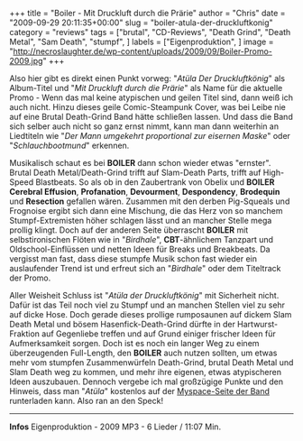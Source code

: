 +++
title = "Boiler - Mit Druckluft durch die Prärie"
author = "Chris"
date = "2009-09-29 20:11:35+00:00"
slug = "boiler-atula-der-druckluftkonig"
category = "reviews"
tags = ["brutal", "CD-Reviews", "Death Grind", "Death Metal", "Sam Death", "stumpf", ]
labels = ["Eigenproduktion", ]
image = "http://necroslaughter.de/wp-content/uploads/2009/09/Boiler-Promo-2009.jpg"
+++

Also hier gibt es direkt einen Punkt vorweg: "_Atüla Der Druckluftkönig_" als Album-Titel und  "_Mit Druckluft durch die Prärie_" als Name für die aktuelle Promo - Wenn das mal keine atypischen und geilen Titel sind, dann weiß ich auch nicht. Hinzu dieses geile Comic-Steampunk Cover, was bei Leibe nie auf eine Brutal Death-Grind Band hätte schließen lassen. Und dass die Band sich selber auch nicht so ganz ernst nimmt, kann man dann weiterhin an Liedtiteln wie "_Der Mann umgekehrt proportional zur eisernen Maske_" oder "_Schlauchbootmund_" erkennen.

Musikalisch schaut es bei **BOILER** dann schon wieder etwas "ernster". Brutal Death Metal/Death-Grind trifft auf Slam-Death Parts, trifft auf High-Speed Blastbeats. So als ob in den Zaubertrank von Obelix und **BOILER** **Cerebral Effusion**, **Profanation**, **Devourment**, **Despondency**, **Brodequin** und **Resection** gefallen wären. Zusammen mit den derben Pig-Squeals und Frognoise ergibt sich dann eine Mischung, die das Herz von so manchem Stumpf-Extremisten höher schlagen lässt und an mancher Stelle mega prollig klingt. Doch auf der anderen Seite überrascht **BOILER** mit selbstironischen Flöten wie in "_Birdhale_", **CBT**-ähnlichem Tanzpart und Oldschool-Einflüssen und netten Ideen für Breaks und Breakbeats. Da vergisst man fast, dass diese stumpfe Musik schon fast wieder ein auslaufender Trend ist und erfreut sich an "_Birdhale_" oder dem Titeltrack der Promo.

Aller Weisheit Schluss ist "_Atüla der Druckluftkönig_" mit Sicherheit nicht. Dafür ist das Teil noch viel zu Stumpf und an manchen Stellen viel zu sehr auf dicke Hose. Doch gerade dieses prollige rumposaunen auf dickem Slam Death Metal und bösem Hasenfick-Death-Grind dürfte in der Hartwurst-Fraktion auf Gegenliebe treffen und auf Grund einiger frischer Ideen für Aufmerksamkeit sorgen. Doch ist es noch ein langer Weg zu einem überzeugenden Full-Length, den **BOILER** auch nutzen sollten, um etwas mehr vom stumpfen Zusammenwürfeln Death-Grind, brutal Death Metal und Slam Death weg zu kommen, und mehr ihre eigenen, etwas atypischeren Ideen auszubauen. Dennoch vergebe ich mal großzügige Punkte und den Hinweis, dass man "_Atüla_" kostenlos auf der <a href="http://www.myspace.com/boilerdeathgrind">Myspace-Seite der Band</a> runterladen kann. Also ran an den Speck!





---
**Infos**
Eigenproduktion - 2009
MP3 - 6 Lieder / 11:07 Min.
